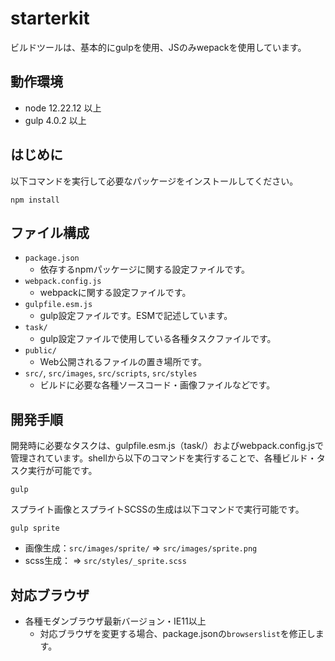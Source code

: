 # starterkit
ビルドツールは、基本的にgulpを使用、JSのみwepackを使用しています。
## 動作環境
* node 12.22.12 以上
* gulp 4.0.2 以上

## はじめに
以下コマンドを実行して必要なパッケージをインストールしてください。
```
npm install
```
## ファイル構成
* `package.json`
  * 依存するnpmパッケージに関する設定ファイルです。
* `webpack.config.js`
  * webpackに関する設定ファイルです。
* `gulpfile.esm.js`
  * gulp設定ファイルです。ESMで記述しています。
* `task/`
  * gulp設定ファイルで使用している各種タスクファイルです。
* `public/`
  * Web公開されるファイルの置き場所です。
* `src/`, `src/images`, `src/scripts`, `src/styles`
  * ビルドに必要な各種ソースコード・画像ファイルなどです。
## 開発手順
開発時に必要なタスクは、gulpfile.esm.js（task/）およびwebpack.config.jsで管理されています。shellから以下のコマンドを実行することで、各種ビルド・タスク実行が可能です。
```
gulp
```
スプライト画像とスプライトSCSSの生成は以下コマンドで実行可能です。
```
gulp sprite
```
* 画像生成：`src/images/sprite/` ⇒ `src/images/sprite.png`
* scss生成： ⇒ `src/styles/_sprite.scss`

## 対応ブラウザ
* 各種モダンブラウザ最新バージョン・IE11以上
  * 対応ブラウザを変更する場合、package.jsonの`browserslist`を修正します。
